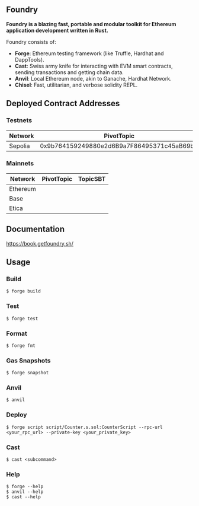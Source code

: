 ## Foundry

**Foundry is a blazing fast, portable and modular toolkit for Ethereum application development written in Rust.**

Foundry consists of:

-   **Forge**: Ethereum testing framework (like Truffle, Hardhat and DappTools).
-   **Cast**: Swiss army knife for interacting with EVM smart contracts, sending transactions and getting chain data.
-   **Anvil**: Local Ethereum node, akin to Ganache, Hardhat Network.
-   **Chisel**: Fast, utilitarian, and verbose solidity REPL.

## Deployed Contract Addresses

### Testnets

| Network | PivotTopic                                 | TopicSBT                                   | TopicERC20                                 |
| ------- | ------------------------------------------ | ------------------------------------------ | ------------------------------------------ |
| Sepolia | 0x9b764159249880e2d6B9a7F86495371c45aB69bC | 0xB12bc42ACFA0E8b270E79c07c5469eF3AE342151 | 0x83F3c5020Ef0f44C8Ef4993124740D3fe8D1470C |

### Mainnets

| Network  | PivotTopic | TopicSBT |
| -------- | ---------- | -------- |
| Ethereum |            |          |
| Base     |            |          |
| Etica    |            |          |

## Documentation

https://book.getfoundry.sh/

## Usage

### Build

```shell
$ forge build
```

### Test

```shell
$ forge test
```

### Format

```shell
$ forge fmt
```

### Gas Snapshots

```shell
$ forge snapshot
```

### Anvil

```shell
$ anvil
```

### Deploy

```shell
$ forge script script/Counter.s.sol:CounterScript --rpc-url <your_rpc_url> --private-key <your_private_key>
```

### Cast

```shell
$ cast <subcommand>
```

### Help

```shell
$ forge --help
$ anvil --help
$ cast --help
```
